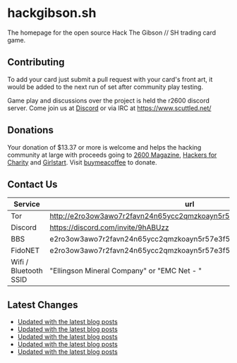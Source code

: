 # hackgibson.sh
The homepage for the open source Hack The Gibson // SH trading card game.


## Contributing

To add your card just submit a pull request with your card's front art, it would be added to the next run of set after community play testing.

Game play and discussions over the project is held the r2600 discord server. Come join us at [Discord](https://discord.com/invite/9hABUzz) or via IRC at https://www.scuttled.net/


## Donations

Your donation of $13.37 or more is welcome and helps the hacking community at large with proceeds going to [2600 Magazine](https://2600.com/), [Hackers for Charity](https://hackersforcharity.org) and [Girlstart](https://girlstart.org).  Visit [buymeacoffee](https://www.buymeacoffee.com/hackgibson.sh) to donate.


## Contact Us

Service | url
-|-
Tor | http://e2ro3ow3awo7r2favn24n65ycc2qmzkoayn5r57e3f56nvjwdcgg32ad.onion
Discord | https://discord.com/invite/9hABUzz
BBS | e2ro3ow3awo7r2favn24n65ycc2qmzkoayn5r57e3f56nvjwdcgg32ad.onion:23
FidoNET | e2ro3ow3awo7r2favn24n65ycc2qmzkoayn5r57e3f56nvjwdcgg32ad.onion:24554
Wifi / Bluetooth SSID | "Ellingson Mineral Company" or "EMC Net - <fidonet address>"

## Latest Changes
<!-- BLOG-POST-LIST:START -->
- [Updated with the latest blog posts](https://github.com/DFW2600/hackgibson.sh/commit/8457096239159730dc6cf306447da6a47e189775)
- [Updated with the latest blog posts](https://github.com/DFW2600/hackgibson.sh/commit/44dbc2fc6f2ea61823ef58bc11a1860ea8f99606)
- [Updated with the latest blog posts](https://github.com/DFW2600/hackgibson.sh/commit/6274a23d19999f05eb73a7eb9fbc72fd1d3bb6c5)
- [Updated with the latest blog posts](https://github.com/DFW2600/hackgibson.sh/commit/6534ab10b3ed74f259712234efebe5291cdcda4e)
- [Updated with the latest blog posts](https://github.com/DFW2600/hackgibson.sh/commit/f2f94e3bc6b5932f0ad1b5d85d4b094a90c860c5)
<!-- BLOG-POST-LIST:END -->
